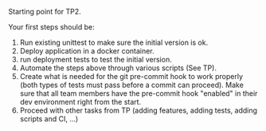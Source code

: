 Starting point for TP2.

Your first steps should be:
1) Run existing unittest to make sure the initial version is ok.
2) Deploy application in a docker container.
3) run deployment tests to test the initial version.
4) Automate the steps above through various scripts (See TP).
5) Create what is needed for the git pre-commit hook to work properly (both types of tests must pass before a commit can proceed). Make sure that all team members have the pre-commit hook "enabled" in their dev environment right from the start.
6) Proceed with other tasks from TP (adding features, adding tests, adding scripts and CI, ...)
